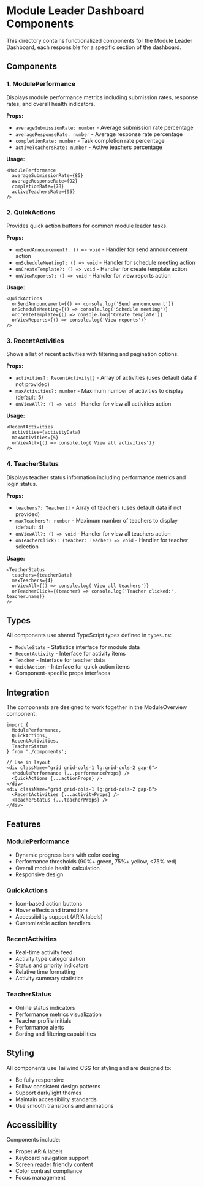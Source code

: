 # Module Leader Dashboard Components

This directory contains functionalized components for the Module Leader Dashboard, each responsible for a specific section of the dashboard.

## Components

### 1. ModulePerformance
Displays module performance metrics including submission rates, response rates, and overall health indicators.

**Props:**
- `averageSubmissionRate: number` - Average submission rate percentage
- `averageResponseRate: number` - Average response rate percentage  
- `completionRate: number` - Task completion rate percentage
- `activeTeachersRate: number` - Active teachers percentage

**Usage:**
```tsx
<ModulePerformance
  averageSubmissionRate={85}
  averageResponseRate={92}
  completionRate={78}
  activeTeachersRate={95}
/>
```

### 2. QuickActions
Provides quick action buttons for common module leader tasks.

**Props:**
- `onSendAnnouncement?: () => void` - Handler for send announcement action
- `onScheduleMeeting?: () => void` - Handler for schedule meeting action
- `onCreateTemplate?: () => void` - Handler for create template action
- `onViewReports?: () => void` - Handler for view reports action

**Usage:**
```tsx
<QuickActions
  onSendAnnouncement={() => console.log('Send announcement')}
  onScheduleMeeting={() => console.log('Schedule meeting')}
  onCreateTemplate={() => console.log('Create template')}
  onViewReports={() => console.log('View reports')}
/>
```

### 3. RecentActivities
Shows a list of recent activities with filtering and pagination options.

**Props:**
- `activities?: RecentActivity[]` - Array of activities (uses default data if not provided)
- `maxActivities?: number` - Maximum number of activities to display (default: 5)
- `onViewAll?: () => void` - Handler for view all activities action

**Usage:**
```tsx
<RecentActivities
  activities={activityData}
  maxActivities={5}
  onViewAll={() => console.log('View all activities')}
/>
```

### 4. TeacherStatus
Displays teacher status information including performance metrics and login status.

**Props:**
- `teachers?: Teacher[]` - Array of teachers (uses default data if not provided)
- `maxTeachers?: number` - Maximum number of teachers to display (default: 4)
- `onViewAll?: () => void` - Handler for view all teachers action
- `onTeacherClick?: (teacher: Teacher) => void` - Handler for teacher selection

**Usage:**
```tsx
<TeacherStatus
  teachers={teacherData}
  maxTeachers={4}
  onViewAll={() => console.log('View all teachers')}
  onTeacherClick={(teacher) => console.log('Teacher clicked:', teacher.name)}
/>
```

## Types

All components use shared TypeScript types defined in `types.ts`:

- `ModuleStats` - Statistics interface for module data
- `RecentActivity` - Interface for activity items
- `Teacher` - Interface for teacher data
- `QuickAction` - Interface for quick action items
- Component-specific props interfaces

## Integration

The components are designed to work together in the ModuleOverview component:

```tsx
import { 
  ModulePerformance, 
  QuickActions, 
  RecentActivities, 
  TeacherStatus 
} from './components';

// Use in layout
<div className="grid grid-cols-1 lg:grid-cols-2 gap-6">
  <ModulePerformance {...performanceProps} />
  <QuickActions {...actionProps} />
</div>
<div className="grid grid-cols-1 lg:grid-cols-2 gap-6">
  <RecentActivities {...activityProps} />
  <TeacherStatus {...teacherProps} />
</div>
```

## Features

### ModulePerformance
- Dynamic progress bars with color coding
- Performance thresholds (90%+ green, 75%+ yellow, <75% red)
- Overall module health calculation
- Responsive design

### QuickActions
- Icon-based action buttons
- Hover effects and transitions
- Accessibility support (ARIA labels)
- Customizable action handlers

### RecentActivities
- Real-time activity feed
- Activity type categorization
- Status and priority indicators
- Relative time formatting
- Activity summary statistics

### TeacherStatus
- Online status indicators
- Performance metrics visualization
- Teacher profile initials
- Performance alerts
- Sorting and filtering capabilities

## Styling

All components use Tailwind CSS for styling and are designed to:
- Be fully responsive
- Follow consistent design patterns
- Support dark/light themes
- Maintain accessibility standards
- Use smooth transitions and animations

## Accessibility

Components include:
- Proper ARIA labels
- Keyboard navigation support
- Screen reader friendly content
- Color contrast compliance
- Focus management
